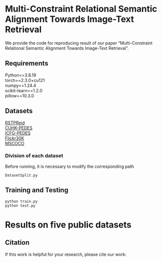 # Multi-Constraint Relational Semantic Alignment Towards Image-Text Retrieval
We provide the code for reproducing result of our paper “Multi-Constraint Relational Semantic Alignment Towards Image-Text Retrieval”.


## Requirements
Python==3.8.19    
torch==2.3.0+cu121    
numpy==1.24.4    
scikit-learn==1.2.0    
pillow==10.3.0    

## Datasets
[RSTPReid](https://github.com/NjtechCVLab/RSTPReid-Dataset)\
[CUHK-PEDES](https://github.com/ShuangLI59/Person-Search-with-Natural-Language-Description) \
[ICFG-PEDES](https://github.com/zifyloo/SSAN) \
[Flickr30K](https://ieeexplore.ieee.org/document/7298932/?arnumber=7298932) \
[MSCOCO](http://link.springer.com/10.1007/978-3-319-10602-1_48)    

### Division of each dataset
Before running, it is necessary to modify the corresponding path
```
DatasetSplit.py
```

## Training and Testing
```
python train.py
python test.py
```

# Results on five public datasets






## Citation
If this work is helpful for your research, please cite our work:
```

```
